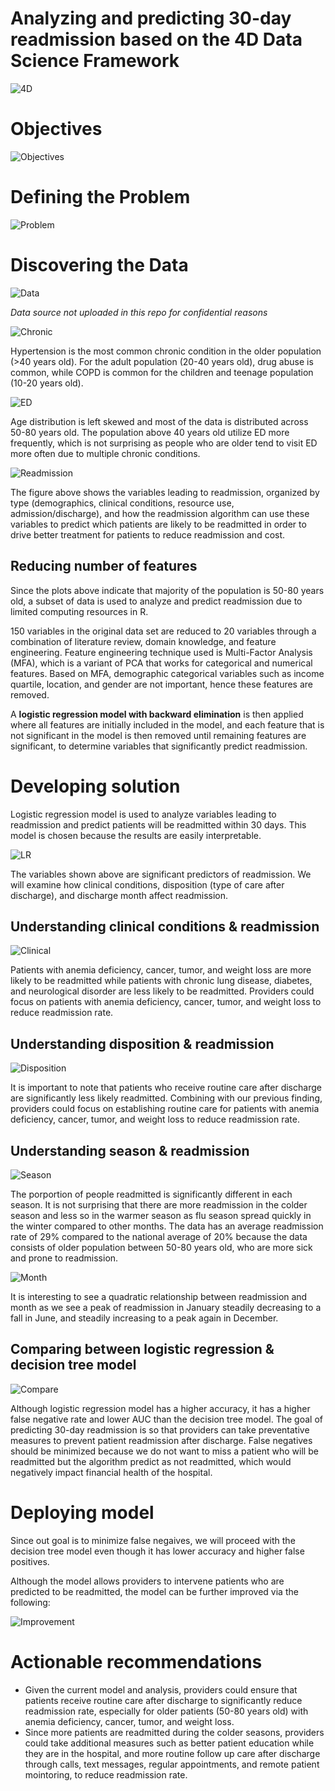 # Analyzing and predicting 30-day readmission based on the 4D Data Science Framework

![4D](./images/4D.PNG)

# Objectives

![Objectives](./images/objective.png)

# Defining the Problem

![Problem](./images/problem.png)

# Discovering the Data

![Data](./images/data.png)

*Data source not uploaded in this repo for confidential reasons*

![Chronic](./images/chronic.png)

Hypertension is the most common chronic condition in the older population (>40 years old). For the adult population (20-40 years old), drug abuse is common, while COPD is common for the children and teenage population (10-20 years old).

![ED](./images/ED.png)

Age distribution is left skewed and most of the data is distributed across 50-80 years old. The population above 40 years old utilize ED more frequently, which is not surprising as people who are older tend to visit ED more often due to multiple chronic conditions.

![Readmission](./images/framework.png)

The figure above shows the variables leading to readmission, organized by type (demographics, clinical conditions, resource use, admission/discharge), and how the readmission algorithm can use these variables to predict which patients are likely to be readmitted in order to drive better treatment for patients to reduce readmission and cost.

## Reducing number of features

Since the plots above indicate that majority of the population is 50-80 years old, a subset of data is used to analyze and predict readmission due to limited computing resources in R.

150 variables in the original data set are reduced to 20 variables through a combination of literature review, domain knowledge, and feature engineering. Feature engineering technique used is Multi-Factor Analysis (MFA), which is a variant of PCA that works for categorical and numerical features. Based on MFA, demographic categorical variables such as income quartile, location, and gender are not important, hence these features are removed. 

A **logistic regression model with backward elimination** is then applied where all features are initially included in the model, and each feature that is not significant in the model is then removed until remaining features are significant, to determine variables that significantly predict readmission.

# Developing solution

Logistic regression model is used to analyze variables leading to readmission and predict patients will be readmitted within 30 days. This model is chosen because the results are easily interpretable. 

![LR](./images/lr.png)

The variables shown above are significant predictors of readmission. We will examine how clinical conditions, disposition (type of care after discharge), and discharge month affect readmission.

## Understanding clinical conditions & readmission

![Clinical](./images/clinical.png)

Patients with anemia deficiency, cancer, tumor, and weight loss are more likely to be readmitted while patients with chronic lung disease, diabetes, and neurological disorder are less likely to be readmitted. Providers could focus on patients with anemia deficiency, cancer, tumor, and weight loss to reduce readmission rate.

## Understanding disposition & readmission

![Disposition](./images/disposition.png)

It is important to note that patients who receive routine care after discharge are significantly less likely readmitted. Combining with our previous finding, providers could focus on establishing routine care for patients with anemia deficiency, cancer, tumor, and weight loss to reduce readmission rate.

## Understanding season & readmission

![Season](./images/season.png)

The porportion of people readmitted is significantly different in each season. It is not surprising that there are more readmission in the colder season and less so in the warmer season as flu season spread quickly in the winter compared to other months. The data has an average readmission rate of 29% compared to the national average of 20% because the data consists of older population between 50-80 years old, who are more sick and prone to readmission.

![Month](./images/month.png)

It is interesting to see a quadratic relationship between readmission and month as we see a peak of readmission in January steadily decreasing to a fall in June, and steadily increasing to a peak again in December.

## Comparing between logistic regression & decision tree model

![Compare](./images/compare.png)

Although logistic regression model has a higher accuracy, it has a higher false negative rate and lower AUC than the decision tree model. The goal of predicting 30-day readmission is so that providers can take preventative measures to prevent patient readmission after discharge. False negatives should be minimized because we do not want to miss a patient who will be readmitted but the algorithm predict as not readmitted, which would negatively impact financial health of the hospital.

# Deploying model

Since out goal is to minimize false negaives, we will proceed with the decision tree model even though it has lower accuracy and higher false positives.

Although the model allows providers to intervene patients who are predicted to be readmitted, the model can be further improved via the following:

![Improvement](./images/improvement.png)


# Actionable recommendations

- Given the current model and analysis, providers could ensure that patients receive routine care after discharge to significantly reduce readmission rate, especially for older patients (50-80 years old) with anemia deficiency, cancer, tumor, and weight loss. 
- Since more patients are readmitted during the colder seasons, providers could take additional measures such as better patient education while they are in the hospital, and more routine follow up care after discharge through calls, text messages, regular appointments, and remote patient mointoring, to reduce readmission rate. 

